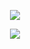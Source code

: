 <p align="center">
<a href="https://discord.gg/bFvSbbY7JH">
<img src="https://api.hckrteam.com/v1/me/spotify/iframe?user=422113490237390858"
</a>
</p>
  
<p align="center">
<a href="https://discord.gg/bFvSbbY7JH">
<img src="https://lanyard.cnrad.dev/api/422113490237390858?hideTimestamp=false&hideBadges=false&idleMessage=Hi"
</a>
</p>

